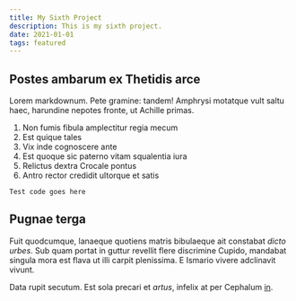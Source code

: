 ```yaml
---
title: My Sixth Project
description: This is my sixth project.
date: 2021-01-01
tags: featured
---
```


## Postes ambarum ex Thetidis arce

Lorem markdownum. Pete gramine: tandem! Amphrysi motatque vult saltu haec, harundine nepotes fronte, ut Achille primas.

1. Non fumis fibula amplectitur regia mecum
2. Est quique tales
3. Vix inde cognoscere ante
4. Est quoque sic paterno vitam squalentia iura
5. Relictus dextra Crocale pontus
6. Antro rector credidit ultorque et satis

```
Test code goes here
```

## Pugnae terga

Fuit quodcumque, lanaeque quotiens matris bibulaeque ait constabat *dicto urbes*. Sub quam portat in guttur revellit
flere discrimine Cupido, mandabat singula mora est flava ut illi carpit plenissima. E Ismario vivere adclinavit vivunt.

Data rupit secutum. Est sola precari et *artus*, infelix at per Cephalum [in](http://cervi.com/praesagaque-deserit.php).
